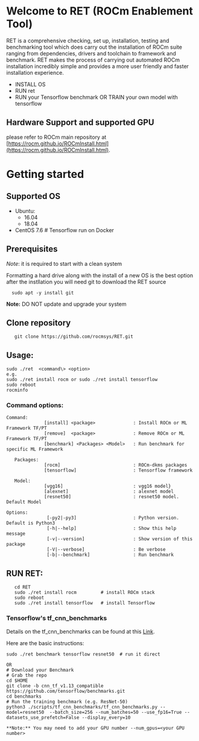 # Welcome to RET (ROCm Enablement Tool)

RET is a comprehensive checking, set up, installation, testing and benchmarking tool which does carry out the installation of ROCm suite ranging from dependencies, drivers and toolchain to framework and benchmark. 
RET makes the process of carrying out automated ROCm installation incredibly simple and provides a more user friendly and faster installation experience. 

* INSTALL OS
* RUN ret
* RUN your Tensorflow benchmark OR TRAIN your own model with tensorflow

## Hardware Support and supported GPU
please refer to ROCm main repository
at [https://rocm.github.io/ROCmInstall.html](https://rocm.github.io/ROCmInstall.html).

# Getting started
## Supported OS
  - Ubuntu: 
      - 16.04
      - 18.04
  - CentOS 7.6   # Tensorflow run on Docker 
## Prerequisites
*Note*: it is required to start with a clean system

Formatting a hard drive along with the install of a new OS is the best option
after the instllation you will need git to download the RET source
```
  sudo apt -y install git
```

**Note:** DO NOT update and upgrade your system

## Clone repository
```
   git clone https://github.com/rocmsys/RET.git
```
## Usage: 
```
sudo ./ret  <command\> <option>
e.g.
sudo ./ret install rocm or sudo ./ret install tensorflow
sudo reboot
rocminfo
```
### Command options:
```
Command:
              [install] <package>              : Install ROCm or ML Framework TF/PT
              [remove]  <package>              : Remove ROCm or ML Framework TF/PT
              [benchmark] <Packages> <Model>   : Run benchmark for specific ML Framework

   Packages:
              [rocm]                           : ROCm-dkms packages
              [tensorflow]                     : Tensorflow framework

   Model:
              [vgg16]                          : vgg16 model}
              [alexnet]                        : alexnet model
              [resnet50]                       : resnet50 model. Default Model
 
Options:
               [-py2|-py3]                     : Python version. Default is Python3
               [-h|--help]                     : Show this help message
               [-v|--version]                  : Show version of this package
               [-V|--verbose]                  : Be verbose
               [-b|--benchmark]                : Run benchmark
```
## RUN RET:
```
   cd RET
   sudo ./ret install rocm         # install ROCm stack
   sudo reboot
   sudo ./ret install tensorflow   # install Tensorflow
```

### Tensorflow's tf_cnn_benchmarks
Details on the tf_cnn_benchmarks can be found at this [Link](https://github.com/tensorflow/benchmarks/blob/master/scripts/tf_cnn_benchmarks/README.md).  

Here are the basic instructions:
```
sudo ./ret benchmark tensorflow resnet50  # run it direct

OR
# Download your Benchmark
# Grab the repo
cd $HOME
git clone -b cnn_tf_v1.13_compatible https://github.com/tensorflow/benchmarks.git
cd benchmarks
# Run the training benchmark (e.g. ResNet-50)
python3 ./scripts/tf_cnn_benchmarks/tf_cnn_benchmarks.py --model=resnet50  --batch_size=256 --num_batches=50 --use_fp16=True --datasets_use_prefetch=False --display_every=10

**Note:** You may need to add your GPU number --num_gpus=<your GPU number>


```
